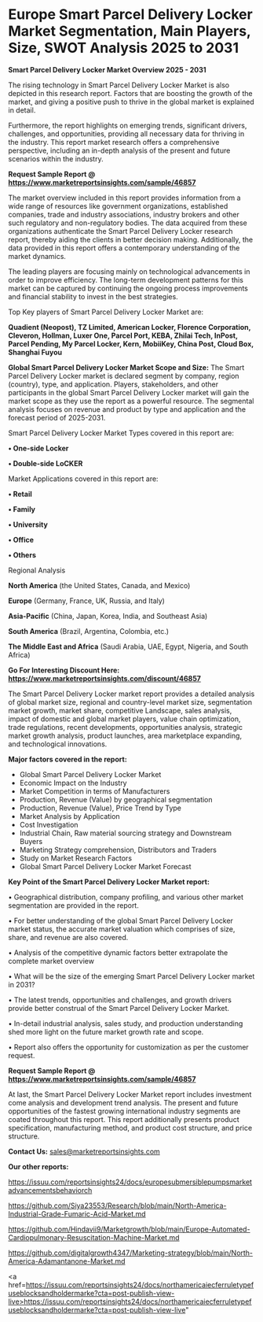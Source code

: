 # Europe Smart Parcel Delivery Locker Market Segmentation, Main Players, Size, SWOT Analysis 2025 to 2031

<Strong> Smart Parcel Delivery Locker Market Overview 2025 - 2031</strong>

The rising technology in Smart Parcel Delivery Locker Market is also depicted in this research report. Factors that are boosting the growth of the market, and giving a positive push to thrive in the global market is explained in detail.

Furthermore, the report highlights on emerging trends, significant drivers, challenges, and opportunities, providing all necessary data for thriving in the industry. This report market research offers a comprehensive perspective, including an in-depth analysis of the present and future scenarios within the industry.

<strong>Request Sample Report @ <a href=https://www.marketreportsinsights.com/sample/46857>https://www.marketreportsinsights.com/sample/46857</a></strong>

The market overview included in this report provides information from a wide range of resources like government organizations, established companies, trade and industry associations, industry brokers and other such regulatory and non-regulatory bodies. The data acquired from these organizations authenticate the Smart Parcel Delivery Locker research report, thereby aiding the clients in better decision making. Additionally, the data provided in this report offers a contemporary understanding of the market dynamics.

The leading players are focusing mainly on technological advancements in order to improve efficiency. The long-term development patterns for this market can be captured by continuing the ongoing process improvements and financial stability to invest in the best strategies.

Top Key players of Smart Parcel Delivery Locker Market are:

<strong>Quadient (Neopost), TZ Limited, American Locker, Florence Corporation, Cleveron, Hollman, Luxer One, Parcel Port, KEBA, Zhilai Tech, InPost, Parcel Pending, My Parcel Locker, Kern, MobiiKey, China Post, Cloud Box, Shanghai Fuyou</strong>

<strong><b>Global Smart Parcel Delivery Locker Market Scope and Size:</b></strong>
The Smart Parcel Delivery Locker market is declared segment by company, region (country), type, and application. Players, stakeholders, and other participants in the global Smart Parcel Delivery Locker market will gain the market scope as they use the report as a powerful resource. The segmental analysis focuses on revenue and product by type and application and the forecast period of 2025-2031.

Smart Parcel Delivery Locker Market Types covered in this report are:

<strong>•  One-side Locker

•  Double-side LoCKER</strong>

Market Applications covered in this report are:

<strong>•  Retail

•  Family

•  University

•  Office

•  Others</strong> 

Regional Analysis

<strong>North America</strong> (the United States, Canada, and Mexico)

<strong>Europe</strong> (Germany, France, UK, Russia, and Italy)

<strong>Asia-Pacific</strong> (China, Japan, Korea, India, and Southeast Asia)

<strong>South America</strong> (Brazil, Argentina, Colombia, etc.)

<strong>The Middle East and Africa</strong> (Saudi Arabia, UAE, Egypt, Nigeria, and South Africa)

<strong>Go For Interesting Discount Here: <a href=https://www.marketreportsinsights.com/discount/46857>https://www.marketreportsinsights.com/discount/46857</a></strong>

The Smart Parcel Delivery Locker market report provides a detailed analysis of global market size, regional and country-level market size, segmentation market growth, market share, competitive Landscape, sales analysis, impact of domestic and global market players, value chain optimization, trade regulations, recent developments, opportunities analysis, strategic market growth analysis, product launches, area marketplace expanding, and technological innovations.

<strong><b>Major factors covered in the report:</b></strong>
<ul>
  <li>Global Smart Parcel Delivery Locker Market </li>
  <li>Economic Impact on the Industry</li>
  <li>Market Competition in terms of Manufacturers</li>
  <li>Production, Revenue (Value) by geographical segmentation</li>
  <li>Production, Revenue (Value), Price Trend by Type</li>
  <li>Market Analysis by Application</li>
  <li>Cost Investigation</li>
  <li>Industrial Chain, Raw material sourcing strategy and Downstream Buyers</li>
  <li>Marketing Strategy comprehension, Distributors and Traders</li>
  <li>Study on Market Research Factors</li>
  <li>Global Smart Parcel Delivery Locker Market Forecast</li>
</ul>

<strong><b>Key Point of the Smart Parcel Delivery Locker Market report:</b></strong>

• Geographical distribution, company profiling, and various other market segmentation are provided in the report.

• For better understanding of the global Smart Parcel Delivery Locker market status, the accurate market valuation which comprises of size, share, and revenue are also covered.

• Analysis of the competitive dynamic factors better extrapolate the complete market overview

• What will be the size of the emerging Smart Parcel Delivery Locker market in 2031?

• The latest trends, opportunities and challenges, and growth drivers provide better construal of the Smart Parcel Delivery Locker Market.

• In-detail industrial analysis, sales study, and production understanding shed more light on the future market growth rate and scope.

• Report also offers the opportunity for customization as per the customer request.

<strong>Request Sample Report @ <a href=https://www.marketreportsinsights.com/sample/46857>https://www.marketreportsinsights.com/sample/46857</a></strong>

At last, the Smart Parcel Delivery Locker Market report includes investment come analysis and development trend analysis. The present and future opportunities of the fastest growing international industry segments are coated throughout this report. This report additionally presents product specification, manufacturing method, and product cost structure, and price structure.

<strong>Contact Us:</strong>
sales@marketreportsinsights.com

<strong>Our other reports:</strong>

<a href=https://issuu.com/reportsinsights24/docs/europesubmersiblepumpsmarketadvancementsbehaviorch>https://issuu.com/reportsinsights24/docs/europesubmersiblepumpsmarketadvancementsbehaviorch</a>

<a href=https://github.com/Siya23553/Research/blob/main/North-America-Industrial-Grade-Fumaric-Acid-Market.md>https://github.com/Siya23553/Research/blob/main/North-America-Industrial-Grade-Fumaric-Acid-Market.md</a>

<a href=https://github.com/Hindavii9/Marketgrowth/blob/main/Europe-Automated-Cardiopulmonary-Resuscitation-Machine-Market.md>https://github.com/Hindavii9/Marketgrowth/blob/main/Europe-Automated-Cardiopulmonary-Resuscitation-Machine-Market.md</a>

<a href=https://github.com/digitalgrowth4347/Marketing-strategy/blob/main/North-America-Adamantanone-Market.md>https://github.com/digitalgrowth4347/Marketing-strategy/blob/main/North-America-Adamantanone-Market.md</a>

<a href=https://issuu.com/reportsinsights24/docs/northamericaiecferruletypefuseblocksandholdermarke?cta=post-publish-view-live>https://issuu.com/reportsinsights24/docs/northamericaiecferruletypefuseblocksandholdermarke?cta=post-publish-view-live</a>"
